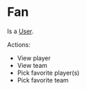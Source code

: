 # Fan

Is a [User](user.md).

Actions:
* View player
* View team
* Pick favorite player(s)
* Pick favorite team